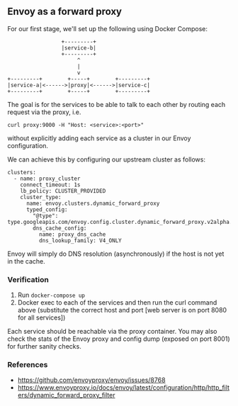 ## Envoy as a forward proxy

For our first stage, we'll set up the following using Docker Compose:

```
                 +---------+
                 |service-b|
                 +---------+
                      ^
                      |
                      v
+---------+        +-----+        +---------+
|service-a|<------>|proxy|<------>|service-c|
+---------+        +-----+        +---------+
```

The goal is for the services to be able to talk to each other by routing each request via the proxy, i.e.

`curl proxy:9000 -H "Host: <service>:<port>"`

without explicitly adding each service as a cluster in our Envoy configuration.

We can achieve this by configuring our upstream cluster as follows:

```
clusters:
  - name: proxy_cluster
    connect_timeout: 1s
    lb_policy: CLUSTER_PROVIDED
    cluster_type:
      name: envoy.clusters.dynamic_forward_proxy
      typed_config:
        "@type": type.googleapis.com/envoy.config.cluster.dynamic_forward_proxy.v2alpha.ClusterConfig
        dns_cache_config:
          name: proxy_dns_cache
          dns_lookup_family: V4_ONLY
```

Envoy will simply do DNS resolution (asynchronously) if the host is not yet in the cache.

### Verification

1) Run `docker-compose up`
2) Docker exec to each of the services and then run the curl command above (substitute the correct host and port [web server is on port 8080 for all services])

Each service should be reachable via the proxy container. You may also check the stats of the Envoy proxy and config dump (exposed on port 8001) for further sanity checks.

### References

* https://github.com/envoyproxy/envoy/issues/8768
* https://www.envoyproxy.io/docs/envoy/latest/configuration/http/http_filters/dynamic_forward_proxy_filter

